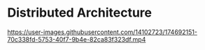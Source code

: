 # Distributed Architecture

https://user-images.githubusercontent.com/14102723/174692151-70c338fd-5753-40f7-9b4e-82ca83f323df.mp4